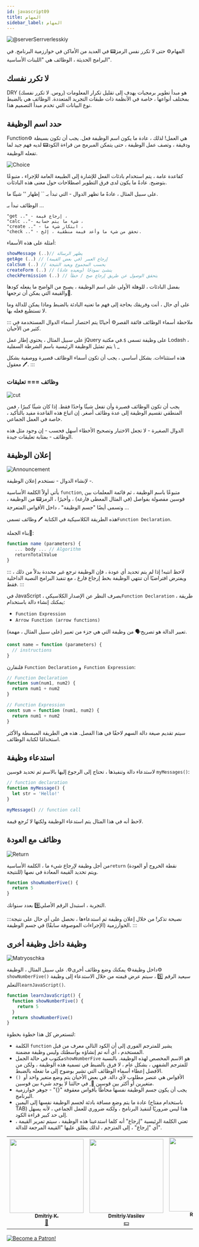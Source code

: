 ```yaml
---
id: javascript09
title: المهام
sidebar_label: المهام
---
```


![@serverSerrverlesskiy](/img/javascript/headers/10.jpg)

المهام⚙️ حتى لا تكرر نفس الرمز📟 في العديد من الأماكن في خوارزمية البرنامج. في البرامج الحديثة ، الوظائف هي "اللبنات الأساسية".

## لا تكرر نفسك

DRY (روس. لا تكرر نفسك) هو مبدأ تطوير برمجيات يهدف إلى تقليل تكرار المعلومات بمختلف أنواعها ، خاصة في الأنظمة ذات طبقات التجريد المتعددة. الوظائف هي بالضبط نوع البيانات التي تخدم مبدأ التصميم هذا.

## حدد اسم الوظيفة

Function⚙️ هي العمل! لذلك ، عادة ما يكون اسم الوظيفة فعل. يجب أن تكون بسيطة ودقيقة ، وتصف عمل الوظيفة ، حتى يتمكن المبرمج من قراءة الكود📟 لديه فهم جيد لما تفعله الوظيفة.

![Choice](https://media.giphy.com/media/VbEloWwOz3QqYBsqIZ/giphy.gif)

كقاعدة عامة ، يتم استخدام بادئات الفعل للإشارة إلى الطبيعة العامة للإجراء ، متبوعًا بتوضيح. عادةً ما يكون لدى فرق التطوير اصطلاحات حول معنى هذه البادئات.

على سبيل المثال ، عادةً ما تظهر الدوال - التي تبدأ بـ `` إظهار '' شيئًا ما.

الوظائف تبدأ بـ ...

```
"get .." - إرجاع قيمة ،
"calc .."- شيء ما يتم حسابه ،
"create .." - ابتكار شيء ما ،
"check .." - تحقق من شيء ما وأعد قيمة منطقية ، إلخ.
```

أمثلة على هذه الأسماء:

```javascript
showMessage (..)// يظهر الرسالة
getAge (..) // إرجاع العمر (في بعض القيمة)
calcSum (..) // يحسب المجموع ويعيد النتيجة
createForm (..) // ينشئ نموذجًا (ويعيده عادةً)
checkPermission (..) // يتحقق الوصول عن طريق إرجاع صح / خطأ
```

بفضل البادئات ، للوهلة الأولى على اسم الوظيفة ، يصبح من الواضح ما يفعله كودها والقيمة التي يمكن أن ترجعها🔄.

على أي حال ، أنت وفريقك بحاجة إلى فهم ما تعنيه البادئة بالضبط وماذا يمكن للدالة وما لا تستطيع فعله بها.

::: ملاحظة أسماء الوظائف فائقة القصر⚙️
أحيانًا يتم اختصار أسماء الدوال المستخدمة في كثير من الأحيان.

على سبيل المثال ، يحتوي إطار عمل jQuery على وظيفة تسمى `$`.في مكتبة Lodash ، يتم تمثيل الوظيفة الرئيسية باسم الشرطة السفلية \ \_

هذه استثناءات. بشكل أساسي ، يجب أن تكون أسماء الوظائف قصيرة ووصفية بشكل معقول 🖊️.
:::

### وظائف === تعليقات

![cut](https://media.giphy.com/media/kf2bxcoZD8UmY/giphy.gif)

يجب أن تكون الوظائف قصيرة وأن تفعل شيئًا واحدًا فقط. إذا كان شيئًا كبيرًا ، فمن المنطقي تقسيم الوظيفة إلى عدة وظائف أصغر. إن اتباع هذه القاعدة مفيد بالتأكيد ، خاصة في العمل الجماعي.

الدوال الصغيرة - لا تجعل الاختبار وتصحيح الأخطاء أسهل فحسب - إن وجود مثل هذه الوظائف - بمثابة تعليقات جيدة.

## إعلان الوظيفة

![Announcement](https://media.giphy.com/media/2A5zHrIPvo8MNnkAXl/giphy.gif)

لإنشاء الدوال - نستخدم إعلان الوظيفة -.

يأتي أولاً الكلمة الأساسية `function`, متبوعًا باسم الوظيفة ، ثم قائمة المعلمات بين قوسين مفصولة بفواصل (في المثال المعطى فارغة) ، وأخيرًا ، الرمز📟 من الوظيفة ، وتسمى أيضًا "جسم الوظيفة" ، داخل الأقواس المتعرجة ...

هذه الطريقة الكلاسيكية في الكتابة 🖊️ وظائف تسمى`Function Declaration`.

بناء الجملة📖:

```javascript
function name (parameters) {
   ... body ... // Algorithm
   returnTotalValue
}
```

::: لاحظ انتبه!
إذا لم يتم تحديد أي عودة ، فإن الوظيفة ترجع غير محددة بدلاً من ذلك ، ويفترض افتراضيًا أن تنتهي الوظيفة بخط إرجاع فارغ ، مع تنفيذ البرامج النصية الداخلية فقط.
:::

في JavaScript ، بصرف النظر عن الإصدار الكلاسيكي`Function Declaration` طريقة ، يمكنك إنشاء دالة باستخدام:

- `Function Expression`
- `Arrow Function (arrow functions)`

تعبير الدالة هو تصريح🗣️ من وظيفة التي هي جزء من تعبير (على سبيل المثال ، مهمة).

```javascript
const name = function (parameters) {
  // instructions
}
```

فلنقارن `Function Declaration` و` Function Expression`:

```javascript
// Function Declaration
function sum(num1, num2) {
  return num1 + num2
}

// Function Expression
const sum = function (num1, num2) {
  return num1 + num2
}
```

سيتم تقديم صيغة دالة السهم لاحقًا في هذا الفصل. هذه هي الطريقة المبسطة والأكثر استخدامًا لكتابة الوظائف.

## استدعاء وظيفة

لاستدعاء دالة وتنفيذها ، تحتاج إلى الرجوع إليها بالاسم ثم تحديد قوسين `myMessages()`:

```javascript
// function declaration
function myMessage() {
  let str = 'Hello!'
}

myMessage() // function call
```

لاحظ أنه في هذا المثال يتم استدعاء الوظيفة ولكنها لا تُرجع قيمة.

## وظائف مع العودة

![Return](https://media.giphy.com/media/Y08bx6Fea1BafzTlvc/giphy.gif)

من أجل وظيفة لإرجاع شيء ما ، الكلمة الأساسية`return` (نقطة الخروج أو العودة للنتيجة) ويتم تحديد القيمة المعادة في نصها.

```jsx live
function showNumberFive() {
  return 5
}
```

التجربة ، استبدل الرقم الأصلي9️⃣ بعدد سنواتك.

:::نصيحة تذكر!
من خلال إعلان وظيفة ثم استدعاءها ، نحصل على أي حال على نتيجة الخوارزمية (الإجراءات الموصوفة سابقًا) في جسم الوظيفة.
:::

## وظيفة داخل وظيفة أخرى

![Matryoschka](https://media.giphy.com/media/bFhSvsdyaCy4g0d2lU/giphy.gif)

داخل وظيفة⚙️ يمكنك وضع وظائف أخرى⚙️. على سبيل المثال ، الوظيفة⚙️ `showNumberFive()` سيعيد الرقم 5️⃣ ، سيتم عرض قيمته من خلال الاستدعاء إلى وظيفة التعلم`learnJavaScript()`.

```jsx live
function learnJavaScript() {
  function showNumberFive() {
    return 5
  }
  return showNumberFive()
}
```

لنستعرض كل هذا خطوة بخطوة:

- الكلمة `function` يشير للمترجم الفوري إلى أن الكود التالي معرف من قبل المستخدم ، أي أنه تم إنشاؤه بواسطتك وليس وظيفة مضمنة.
- مكتوب في حالة الجمل`showNumberFive` ​​هو الاسم المخصص لهذه الوظيفة. بالنسبة للمترجم الشفهي ، بشكل عام ، لا فرق بالضبط في تسمية هذه الوظيفة ، ولكن من الأفضل إعطاء أسماء الوظائف التي تشير بوضوح إلى ما تفعله بالضبط.
- `() `الأقواس هي عنصر مطلوب لأي دالة. في بعض الأحيان يتم وضع متغير واحد أو متغيرين أو أكثر بين قوسين 🔔, في حالتنا لا يوجد شيء بين قوسين.
- يجب أن يكون جسم الوظيفة نفسها محاطًا بأقواس معقوفة "{}" - جوهر خوارزمية البرنامج.
- عادة ما يتم وضع مسافة بادئة لجسم الوظيفة نفسها إلى اليمين (باستخدام مفتاح TAB) هذا ليس ضروريًا لتنفيذ البرنامج ، ولكنه ضروري للعمل الجماعي ، لأنه يسهل إلى حد كبير قراءة الكود.
- تعني الكلمة الرئيسية "إرجاع" أنه كلما استدعينا هذه الوظيفة ، سيتم تمرير القيمة ، أي "إرجاع" ، إلى المترجم ، لذلك يطلق عليها "القيمة المرجعة للدالة".

<!-- Еще один пример 👇 :

```jsx live
function sum() {
  let x = 10
  let y = 20
  let z = x + y // Алгоритм
  return z
}
```

In the function `sum ()`, the variables `x` and` y` with values are declared, the variable 🔔 `z` is declared and, according to the given algorithm, we perform the calculation (addition of 2 numbers), and the result is output through` return`.

If necessary, you can call the function При several times. For example, assign our function to the value of two different variables:

javascript
let x1 = sum ()

let y1 = sum ()
``

This example clearly shows one of the main purposes of functions⚙️: getting rid of code duplication! A function⚙️ can be run multiple times in different places in your code📟. ->

## Parameters and function arguments

![couple](https://media.giphy.com/media/3o7TKO3AC2o5cOkZfG/giphy.gif)

Let's declare🗣️ one more function но, but with a variable in parentheses.
When the function also contains the variable 🔔 in brackets, we will call it a formal parameter (undefined in advance, we do not know what the value of x will be). Most functions⚙️ will have parameters, but sometimes we will come across functions⚙️ without them.

```javascript
function addThree(x) {
  return x + 3
}
```

After the declaration🗣️ of the function⚙️ and its parameters, we can call (run) the "code block" with a specific value (for example: 5).
We will call this assignment an argument:

```javascript
addThree(5)

// Answer: 8
```

In our example, the number 5️⃣ is the function argument - a specific value passed into the function⚙️.
As soon as our function⚙️ received its argument, it immediately assigned its value to the variable x (which is a formal parameter of our function⚙️).

### Code example📟:

Experiment 👇:

```jsx live
function learnJavaScript() {
  function addThree(x) {
    return x + 3
  }

  return addThree(5)
}
```

### Difference between parameters and arguments

![Dedefencce](https://media.giphy.com/media/l41YkuPROHQj0fjRS/giphy.gif)

Consists of the following:

`argument` is a specific value that we" passed "to the function⚙️ when calling it in parentheses. This value or set of values is assigned to the formal parameters of this function⚙️.

`parameter` is the name of a variable 🔔 specified in the function declaration and waiting to be assigned a specific value at the time of the function call. The value assigned to the parameter is the argument.

Many programmers use these terms (argument and parameter) interchangeably, but we understood the difference.

## Example:

![Mathematics](https://media.giphy.com/media/3o7btPCcdNniyf0ArS/giphy.gif)

Let's try to declare🗣️ a function по for calculating on two sides of the rectangle perimeter, the parameters of which will expect two 2️⃣ numbers as their value. Please note that if you have more than one parameter, then they must be separated from each other with a comma.

```jsx live
function learnJavaScript() {
  function calcPrym(x, y) {
    return 2 * x + 2 * y
  }
  return calcPrym(7, 4)
}
```

When we call this function⚙️, we will have to give it two 2️⃣ numbers as arguments - the values of the sides of a particular rectangle (separated from each other by a comma):

```javascript
calcPrym(7, 8)

// Answer: 30
```

Oh, thanks a lot, computer🖥️!

By passing other values to the function⚙️, it will immediately calculate the perimeters of other rectangles as well.

:::info Once again!
One of the main purposes of functions⚙️ is to get rid of code duplication📟 and the ability to call them multiple times to solve your problems.
:::

## Built-in functions

![Integration](https://media.giphy.com/media/F0NHdHQRjr9f2/giphy.gif)

### console.log()

![Secret](https://media.giphy.com/media/l1J9BGJOQMbkbpWVy/giphy.gif)

A way to output (log) debug information to the console only for developers (users will not be able to see it; as you know, most people are not even aware of the existence of the console itself, and not that about secret "logs"!).

Press the keyboard shortcut `Ctrl + Shift + I` in the Google Chrome browser and type in the` Console` tab:

```javascript
console.log('Top Secret! For Developers Only!')
```

As the name of the function⚙️ implies, we print the "log" (that is, information about the system operation) to the console; developers use this good superpower all the time. For example, when you had error messages, you saw exactly this in the console - the interpreter gave ("logged") information about the system operation to the console so that you could read and correct the necessary parameters. In a word, a very useful thing. You will have to resort to using `console.log ()` more than once or twice 2️⃣, so remember this function⚙️!

Enter the following commands line by line:

```javascript
console.log ('Print any message you want')
console.log ('just put some' + 'string here)
let myMessage = 'You can also use variables as an argument!'
console.log (myMessage)s
```

While you're playing with the console logs, I'll show you another trick. Our good old friend - backslash will help me to do it!

With its assistance, `\ n` you can split your code📟 line by line. Try it yourself!
Enter the following commands line by line:

```javascript
console.log('You can split any text  n into many  n lines.')
console.log('Here is the first.  nAnd here is the 2nd.  n3-i  n4-i  n5-i!')
```

This `\ n` thing actually has many useful practical uses. For example, you can draw a bear in the [ASCII] encoding (https://ru.wikipedia.org/wiki/ASCII) in the console. Type in the console:

```javascript
console.log("c ___ c  n /. \\ n \\ _ T _ /  n / '' \\ n (/. \\)  n / '; -;' \\ n () /   () ")
```

Is it clear why this is so?

Each `\ n` specifies a transition to a new line, so that subsequent characters seem to" go down "below, and voila! We have made a significant contribution to the development of society by drawing a cute bear!

### Math.random()

![Random](https://media.giphy.com/media/3o6ozoD1ByqYv7ARIk/giphy.gif)

Another useful built-in function⚙️: `Math.random()`. Please note that, unlike the previous ones, the name of this function⚙️ begins with an uppercase letter `M`. There is a reason for this, the uppercase and lowercase letters in JavaScript differ in their internal codes📟. In every language👅, be it Russian, English or JavaScript, there are always some exceptions to the rule. This is one of them. All other variables and functions⚙️ that you come across should be written with a lowercase letter. Remember that register is important, and if the name `Math.random()` starts with `math`, then the function⚙️ simply won't run!

```jsx live
function learnJavaScript() {
  return Math.random()
}
```

A new number every time! The function returns a random real number between 0 and 1.

Let's update the equation 👇:

```jsx live
function learnJavaScript() {
  return Math.random() * 100
}
```

If you suddenly need a random number in the range of 0 to 100, then this function will be very useful to you.

### Math.floor()

![Floor](https://media.giphy.com/media/uTAZTQi8dX1VGa4pXT/giphy.gif)

This function⚙️ takes a number or digit5️⃣ as an argument and then rounds them down.

```javascript
Math.floor(10.7) // 10
Math.floor(4.8) // 4
Math.floor(14.19723) // 14
```

```jsx live
function learnJavaScript() {
  return Math.floor(10.7)
}
```

### Math.round()

![rounding](https://media.giphy.com/media/g4G287ogD1fmgqwVjS/giphy.gif)

`Math.round (x)` vice versa to the nearest integer, without any tenths after the decimal point.

```javascript
Math.round(10.7) // 11
Math.round(4.8) // 5
Math.round(14.19) // 14
```

```jsx live
function learnJavaScript() {
  return Math.round(10.7)
}
```

### .toUpperCase() / .toLowerCase()

![Words](https://media.giphy.com/media/Utt80M7ucSJyiGdbLi/giphy.gif)

Have you EVER noticed THAT SOME messages ARE TOO MANY CAPITAL WORDS?
Well, that’s what we’ll learn now.

You can easily take any string and return its new version, separated by uppercase 🖊️ letters (i.e. upper / lower case), using the built-in method `.toUpperCase() / .toLowerCase()`. And, accordingly, you can return any string in lowercase letters (that is, in lowercase).

Remember that a method is just a function, attached to the object described, in this case a generic string.

It works like this, `.toUpperCase()` in uppercase 🖊️ letters 👇:

```jsx live
function learnJavaScript() {
  return 'I like pizza!'.toUpperCase()
}
```

And `.toLowerCase()` in lowercase:

```jsx live
function learnJavaScript() {
  return 'LISTEN, WELL ENOUGH YOU SHOULD ALREADY.'.toLowerCase()
}
```

## Now all together!

![Mix](https://media.giphy.com/media/WTdOnTQJwTHmhifwGE/giphy.gif)

Let's try to mix a small cocktail from the functions we just learned⚙️.

```jsx live
function learnJavaScript() {
  // randomNumber - a random number from 0 to 1
  let randomNumber = Math.random()
  // Multiply our random number by 100 to get a number between [0; 100] by shifting the comma 2 places to the right
  let number100 = randomNumber * 100
  // Use Math.floor () to round TO THE LOWER SIDE
  let task = 'A number between 0 and 100 was selected:'
  let numberBig = Math.floor(number100)
  // Outputting the result
  return task + numberBig
}
```

Hopefully, none of the above turned out to be a difficult task for you, and you understand everything. If not, then take your time to review each line and comments to it.

## Arrow Function (arrow functions)

![Arrow](https://media.giphy.com/media/xT9IgAakXAITtXIWje/giphy.gif)

There is an even simpler and concise syntaxтакс for creating functions⚙️, which is often better than other kinds.

So, the classic version of writing 🖊️ function⚙️:

Function Declaration:

```javascript
function func1(arg1, arg2, ...argN) {
  return expression
}
```

Function Expression:

```javascript
let func1 = function (arg1, arg2, ...argN) {
  return expression
}
```

Such code📟 creates a function⚙️ `func1` with arguments `arg1, .. argN` and calculates `expression` - a set of actions of the algorithm on the right side using them, returning the result of calculations through the keyword` return`.

Now let's use the `Arrow functions`:

```javascript
let func1 = (arg1, arg2, ...argN) => expression
```

In other words, this is a shorter version of such a notation 🖊️.

:::note How!
`=>` we have replaced `{return ...}` on the right side and allowed us not to write the keyword `function` on the left side!
:::

Let's take a look at a concrete example 👇:

```jsx live
function learnJavaScript() {
  // The original form of the function for adding 2 numbers
  let calcSum1 = function (a, b) {
    return a + b
  }
  // Arrow form (no word `function` and` return`)
  let calcSum2 = (a, b) => a + b

  return calcSum1(5, 2) + ' или ' + calcSum2(5, 2) // 7 or 7
}
```

Both options are correct! `function` is almost never used in modern writing of code📟, so use arrow functions!

### Only one argument

![only one](https://media.giphy.com/media/3o6MbjZirZUc6cYpz2/giphy.gif)

If we have only one argument, then the parentheses around the parameters can be omitted, making the notation even shorter `let num2 = n => n * 2`

```jsx live
function learnJavaScript() {
  // The original form of the function for adding 2 numbers:
  let num1 = function (n) {
    return n * 2
  }

  // remove the parentheses around n
  let num2 = (n) => n * 2 // prettier-ignore

  return num1(7) + ' или ' + num2(7) // 14
}
```

### If there are no arguments

![no](https://media.giphy.com/media/LOEI8jsNKPmzdJYvhJ/giphy.gif)

If there are no arguments, then to avoid double `==`, use `empty parentheses` 👇:

```jsx live
function learnJavaScript() {
  let messHello = () => 'Hello!'

  return messHello()
}
```

The arrow functions are convenient and very compact!

## Self-Executing Functions (IIFE)

![Start](https://media.giphy.com/media/xTiTnmeJ1bBGONMCBy/giphy.gif)

`Immediately Invoked Function Expression` is a JavaScript function that is executed immediately after it has been defined. JavaScript allows you to create, in addition to ordinary and arrow functions, also anonymous functions⚙️ that play an important role in JavaScript.

### Anonymous functions

![Anonym](https://media.giphy.com/media/m3lszq64i1k2s/giphy.gif)

If after `function` there is a name - the function⚙️ is named, otherwise anonymous.
Anonymous functions⚙️ are often created and run immediately. Another important difference is that named functions are⚙️ declared🗣️ and anonymous functions are created using the function statement.

Type the following code in the Google Chrome console:

```
(function (num1, num2) {
  return num1 + num2
})(7, 4)
```

Self-invocation is created by parentheses at the end of a function⚙️ that tell the interpreter to run that function⚙️ immediately.

## Conclusion

![conclusion](https://media.giphy.com/media/8Bksh0hra9RcZcSNSO/giphy.gif)

By understanding arrow and normal functions⚙️, you can pass functions to variable objects🔔 and rebuild your code📟 in modules. Functions of this kind can also be used to create and return🔄 other functions⚙️. Here we are already talking about closure, which we will talk about in the next series.

## Problems?

![Problem](https://media.giphy.com/media/xTiTnGeUsWOEwsGoG4/giphy.gif)

Write to [Discord](https://discord.gg/6GDAfXn) chat.

## Questions:

![Question](https://media.giphy.com/media/l0HlRnAWXxn0MhKLK/giphy.gif)

How is a function declared?

1. function name (parameters, separated by commas) {
   // body, function code
   }
2. procedure name (parameters) {
   // body, function code
   }
3. let name (s) {}

Exit or return point of result in function?

1. `Esc`
2. `return`
3. `Hello`

The `return` keyword inside the function body:

1. mandatory
2. optional
3. differently

The function is given

```javascript
function addThree(x) {
  return x + 3
}

addThree(20)
```

Define a formal parameter:

1. `20`
2. `x`
3. `x + 3`

The function is given

```javascript
function addThree(x) {
  return x + 3
}

addThree(20)
```

Define an argument:

1. `20`
2. `x`
3. `x + 3`

Where is the built-in function?

1. `console.log()`
2. `myMessage()`
3. `return ()`

What syntax do arrow functions use?

1. `Forward()`
2. `=>`
3. `go.Arrow`

Using arrow functions allows?

1. Write code more compact and safer
2. Increases the structure of the code
3. Allows using new variables

A self-executing function is

1. A function that is executed immediately after it has been defined
2. Built-in function in JavaScript
3. This is a common procedure that performs a sequence of commands

In order to understand how much you learned this lesson, take the test on the [mobile application](http://onelink.to/njhc95) of our school on this topic.

![Sumerian school](/img/app.jpg)

## Links

1. [MDN web docs - Function](https://developer.mozilla.org/ru/docs/Web/JavaScript/Reference/Global_Objects/Function)
2. [Learn.javascript.ru - Статья "Функции"](https://learn.javascript.ru/function-basics)
3. [Learn.javascript.ru - Статья "Функции-стрелки"](https://learn.javascript.ru/arrow-functions-basics)
4. [Анонимные и самовыполняющиеся функции в JavaScript](https://webformyself.com/anonimnye-i-samovypolnyayushhiesya-funkcii-v-javascript/)
5. [Developer.mozilla.org - Статья "Math"](https://developer.mozilla.org/ru/docs/Web/JavaScript/Reference/Global_Objects/Math)
6. [Developer.mozilla.org - Статья "Стрелочные функции"](https://developer.mozilla.org/ru/docs/Web/JavaScript/Reference/Functions/Arrow_functions)
7. [Basicweb.ru - Статья "JavaScript функции"](https://basicweb.ru/javascript/js_function.php)
8. [Javascript.ru - Статья "Функции"](https://javascript.ru/basic/functions)
9. [Code for Teens: The Perfect Beginner's Guide to Programming, Volume 1: Javascript - Jeremy Moritz](https://www.amazon.com/Code-Teens-Beginners-Programming-Javascript-ebook/dp/B07FCTLVPC)

## Contributors ✨

Thanks goes to these wonderful people ([emoji key](https://allcontributors.org/docs/en/emoji-key)):

<!-- ALL-CONTRIBUTORS-LIST:START - Do not remove or modify this section -->
<!-- prettier-ignore-start -->
<!-- markdownlint-disable -->
<table>
  <tr>
    <td align="center"><a href="https://github.com/KoDim-React"><img src="https://avatars1.githubusercontent.com/u/72087863?v=4?s=200" width="200px;" alt=""/><br /><sub><b>Dmitriy K.</b></sub></a><br /><a href="#mentoring-KoDim-React" title="Mentoring">📖</a></td>
    <td align="center"><a href="https://fullstackserverless.github.io/"><img src="https://avatars0.githubusercontent.com/u/6774813?v=4?s=200" width="200px;" alt=""/><br /><sub><b>Dmitriy Vasilev</b></sub></a><br /><a href="#financial-gHashTag" title="Financial">💵</a></td>
    <td align="center"><a href="https://github.com/Resoner2005"><img src="https://avatars1.githubusercontent.com/u/75675814?v=4?s=200" width="200px;" alt=""/><br /><sub><b>Resoner2005</b></sub></a><br /><a href="https://github.com/gHashTag/react-native-village/issues?q=author%3AResoner2005" title="Bug reports">🐛 🎨 🖋</a></td>
    <td align="center"><a href="https://github.com/Navernoss"><img src="https://avatars0.githubusercontent.com/u/75784137?v=4?s=200" width="200px;" alt=""/><br /><sub><b>Navernoss</b></sub></a><br /><a href="#content-Navernoss" title="Content">🖋 🐛 🎨 </a></td>
  </tr>

</table>

<!-- markdownlint-restore -->
<!-- prettier-ignore-end -->

<!-- ALL-CONTRIBUTORS-LIST:END -->

[![Become a Patron!](/img/logo/patreon.jpg)](https://www.patreon.com/bePatron?u=31769291)

```

```
